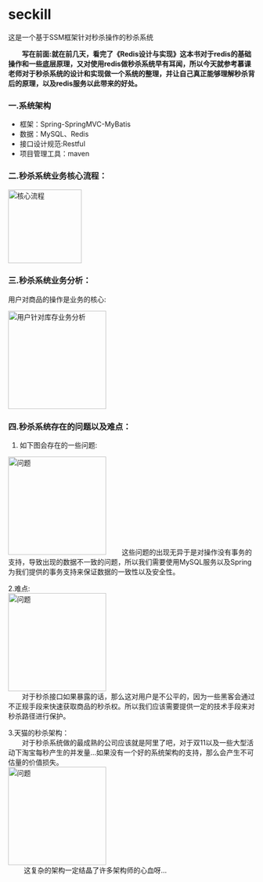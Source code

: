 # seckill
这是一个基于SSM框架针对秒杀操作的秒杀系统

**&emsp;&emsp;写在前面:就在前几天，看完了《Redis设计与实现》这本书对于redis的基础操作和一些底层原理，又对使用redis做秒杀系统早有耳闻，所以今天就参考慕课老师对于秒杀系统的设计和实现做一个系统的整理，并让自己真正能够理解秒杀背后的原理，以及redis服务以此带来的好处。**

### 一.系统架构
+ 框架：Spring-SpringMVC-MyBatis
+ 数据：MySQL、Redis
+ 接口设计规范:Restful
+ 项目管理工具：maven

### 二.秒杀系统业务核心流程：
<img src="http://kan.027cgb.com/622253/github/seckill/TIM%E6%88%AA%E5%9B%BE20190627131120.png"  alt="核心流程" widht="150" height = "150"/> 

### 三.秒杀系统业务分析：
用户对商品的操作是业务的核心:  

<img src="http://kan.027cgb.com/622253/github/seckill/TIM%E6%88%AA%E5%9B%BE20190627132646.png"  alt="用户针对库存业务分析" widht="150" height = "200"/> 

### 四.秒杀系统存在的问题以及难点：
1. 如下图会存在的一些问题:  
<img src="http://kan.027cgb.com/622253/github/seckill/TIM%E6%88%AA%E5%9B%BE20190627123157.png"  alt="问题" widht="150" height = "200"/>  
&emsp;&emsp;这些问题的出现无异于是对操作没有事务的支持，导致出现的数据不一致的问题，所以我们需要使用MySQL服务以及Spring为我们提供的事务支持来保证数据的一致性以及安全性。

2.难点:  
<img src="http://kan.027cgb.com/622253/github/seckill/TIM%E6%88%AA%E5%9B%BE20190627123933.png"  alt="问题" widht="150" height = "200"/>  
&emsp;&emsp;对于秒杀接口如果暴露的话，那么这对用户是不公平的，因为一些黑客会通过不正规手段来快速获取商品的秒杀权。所以我们应该需要提供一定的技术手段来对秒杀路径进行保护。

3.天猫的秒杀架构：  
&emsp;&emsp;对于秒杀系统做的最成熟的公司应该就是阿里了吧，对于双11以及一些大型活动下淘宝每秒产生的并发量...如果没有一个好的系统架构的支持，那么会产生不可估量的价值损失。  
<img src="http://kan.027cgb.com/622253/github/seckill/TIM%E6%88%AA%E5%9B%BE20190627123817.png"  alt="问题" widht="150" height = "200"/></br>      &emsp;&emsp; 这复杂的架构一定结晶了许多架构师的心血呀...
